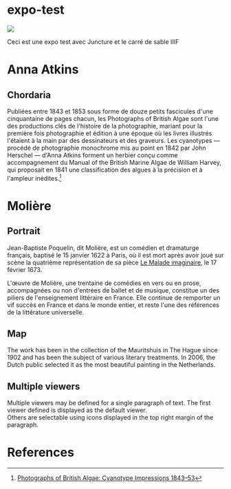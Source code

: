 # expo-test
<a href="https://juncture-digital.org"><img src="https://juncture-digital.org/images/ve-button.png"></a>

Ceci est une expo test avec Juncture et le carré de sable IIIF

<param ve-config 
       title="Mon exposition test"
       author="BLRCS"
       banner="https://iiif.juncture-digital.org/banner/?url=https://upload.wikimedia.org/wikipedia/commons/b/b2/Inferno_Canto_5_line_4_Minos.jpg"
       layout="vertical">
      <!-- banner="https://iiif.juncture-digital.org/banner/?url=https://upload.wikimedia.org/wikipedia/commons/4/47/Bartholomeus_Johannes_van_Hove%2C_Het_Mauritshuis_te_Den_Haag.jpg" -->


<!-- Entities discussed throughout the essay are typically defined before the essay text and
     are thus available in all text.  Entity identifiers (QIDs) can be found in either
     Wikipedia or Wikidata (https://www.wikidata.org)> -->
<param ve-entity eid="Q185372"> <!-- Girl with a Pearl Earring painting -->
<param ve-entity eid="Q41264"> <!-- Johannes Vermeer -->
<param ve-entity eid="Q221092"> <!-- Mauritshuis -->
<param ve-entity eid="Q36600"> <!-- The Hague -->

# Anna Atkins
## Chordaria
Publiées entre 1843 et 1853 sous forme de douze petits fascicules d'une cinquantaine de pages chacun, les Photographs of British Algae sont l'une des productions clés de l'histoire de la photographie, mariant pour la première fois photographie et édition à une époque où les livres illustrés l'étaient à la main par des dessinateurs et des graveurs. Les cyanotypes ― procédé de photographie monochrome mis au point en 1842 par John Herschel ― d'Anna Atkins forment un herbier conçu comme accompagnement du Manual of the British Marine Algae de William Harvey, qui proposait en 1841 une classification des algues à la précision et à l'ampleur inédites.[^1]

<param ve-image fit="contain"
       label="Chordaria d'Anna Atkins"
       description="Chordaria, p. 95" 
       license="public domain"
       url="https://oncs.bib.umontreal.ca/BLRCS/Chordaria_Atkins_p95.tif">

# Molière
## Portrait

Jean-Baptiste Poquelin, dit Molière, est un comédien et dramaturge français, baptisé le 15 janvier 1622 à Paris, où il est mort après avoir joué sur scène la quatrième représentation de sa pièce [Le Malade imaginaire](https://fr.wikipedia.org/wiki/Le_Malade_imaginaire), le 17 février 1673. 
<param ve-image fit="contain"
       label="Jean-Baptiste Poquelin, dit Molière" 
       description="Portrait de Molière" 
       license="public domain" 
       url="https://oncs.bib.umontreal.ca/BLRCS/Portrait_de_moliere.tif">
       
L'œuvre de Molière, une trentaine de comédies en vers ou en prose, accompagnées ou non d'entrées de ballet et de musique, constitue un des piliers de l'enseignement littéraire en France. Elle continue de remporter un vif succès en France et dans le monde entier, et reste l'une des références de la littérature universelle.
<param ve-image region="164,448,2629,2232"
       label="Jean-Baptiste Poquelin, dit Molière" 
       description="Portrait de Molière" 
       license="public domain" 
       url="https://oncs.bib.umontreal.ca/BLRCS/Portrait_de_moliere.tif">

## Map

The work has been in the collection of the Mauritshuis in The Hague since 1902 and has been the subject of various 
literary treatments. In 2006, the Dutch public selected it as the most beautiful painting in the Netherlands.
<param ve-map center="Q36600" zoom="11" prefer-geojson>

## Multiple viewers

Multiple viewers may be defined for a single paragraph of text.  The first viewer defined is displayed as the default viewer.  
Others are selectable using icons displayed in the top right margin of the paragraph.
<param ve-image 
       manifest="https://iiif.juncture-digital.org/manifest/6dd738aed85597cac540ad31dd5818e86ef7f2918c7b43a9eb3123d5538e6e4c">
<param ve-map center="Q36600" zoom="11">

# References

[^1]: [Photographs of British Algae: Cyanotype Impressions 1843–53](https://www.metmuseum.org/art/collection/search/286656)
